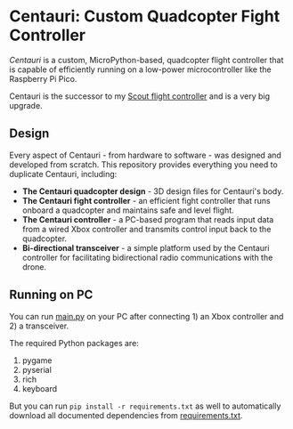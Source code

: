 # Centauri: Custom Quadcopter Fight Controller
*Centauri* is a custom, MicroPython-based, quadcopter flight controller that is capable of efficiently running on a low-power microcontroller like the Raspberry Pi Pico.

Centauri is the successor to my [Scout flight controller](https://github.com/TimHanewich/scout) and is a very big upgrade.

## Design
Every aspect of Centauri - from hardware to software - was designed and developed from scratch. This repository provides everything you need to duplicate Centauri, including:
- **The Centauri quadcopter design** - 3D design files for Centauri's body.
- **The Centauri fight controller** - an efficient fight controller that runs onboard a quadcopter and maintains safe and level flight.
- **The Centauri controller** - a PC-based program that reads input data from a wired Xbox controller and transmits control input back to the quadcopter.
- **Bi-directional transceiver** - a simple platform used by the Centauri controller for facilitating bidirectional radio communications with the drone.

## Running on PC
You can run [main.py](./src/controller/PC/main.py) on your PC after connecting 1) an Xbox controller and 2) a transceiver.

The required Python packages are:
1. pygame
2. pyserial
3. rich
4. keyboard

But you can run `pip install -r requirements.txt` as well to automatically download all documented dependencies from [requirements.txt](./src/controller/PC/requirements.txt).